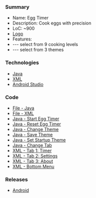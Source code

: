 ### Summary
- Name: Egg Timer
- Description: Cook eggs with precision
- LoC: ~900
- [Logo](https://github.com/Sinc0/AndroidEggTimerApp/blob/master/app/src/main/res/mipmap-xxxhdpi/ic_launcher.png)
- Features:
- \--- select from 9 cooking levels
- \--- select from 3 themes

### Technologies
- [Java](https://www.java.com/en/)
- [XML](https://en.wikipedia.org/wiki/XML)
- [Android Studio](https://developer.android.com/studio)

### Code
- [File - Java](https://github.com/Sinc0/AndroidEggTimerApp/blob/master/app/src/main/java/android/egg/timer/MainActivity.java)
- [File - XML](https://github.com/Sinc0/AndroidEggTimerApp/blob/master/app/src/main/res/layout/activity_main.xml)
- [Java - Start Egg Timer](https://github.com/Sinc0/AndroidEggTimer/blob/master/app/src/main/java/android/egg/timer/MainActivity.java#L202-L272)
- [Java - Reset Egg Timer](https://github.com/Sinc0/AndroidEggTimer/blob/master/app/src/main/java/android/egg/timer/MainActivity.java#L150-L181)
- [Java - Change Theme](https://github.com/Sinc0/AndroidEggTimer/blob/master/app/src/main/java/android/egg/timer/MainActivity.java#L292-L315)
- [Java - Save Theme](https://github.com/Sinc0/AndroidEggTimer/blob/master/app/src/main/java/android/egg/timer/MainActivity.java#L318-L339)
- [Java - Set Startup Theme](https://github.com/Sinc0/AndroidEggTimer/blob/master/app/src/main/java/android/egg/timer/MainActivity.java#L318-L339)
- [Java - Change Tab](https://github.com/Sinc0/AndroidEggTimer/blob/master/app/src/main/java/android/egg/timer/MainActivity.java#L275-L289)
- [XML - Tab 1: Timer](https://github.com/Sinc0/AndroidEggTimer/blob/master/app/src/main/res/layout/activity_main.xml#L12-L275)
- [XML - Tab 2: Settings](https://github.com/Sinc0/AndroidEggTimer/blob/master/app/src/main/res/layout/activity_main.xml#L277-L378)
- [XML - Tab 3: About](https://github.com/Sinc0/AndroidEggTimer/blob/master/app/src/main/res/layout/activity_main.xml#L380-L487)
- [XML - Bottom Menu](https://github.com/Sinc0/AndroidEggTimer/blob/master/app/src/main/res/layout/activity_main.xml#L489-L650)

### Releases
- [Android](https://github.com/Sinc0/AndroidEggTimer/releases/download/1.0.0/unsigned-jet-1.0.0.apk)

